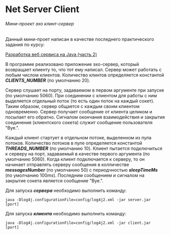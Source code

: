 # Net Server Client
###### Мини-проект эхо клинт-сервер

Данный мини-проет написан в качестве последнего практического задания по курсу:

[Разработка веб сервиса на Java (часть 2)](https://stepik.org/course/186)

В программе реализовано приложение эхо-сервер, который возвращает клиенту то, что тот ему написал. Сервер может работать с любым числом клиентов. Количество клинтов определяется константой ***CLIENTS_NUMBER*** (по умолчанию $20$). 

Сервер слушает на порту, задаваемом в первом аргументе при запуске (по умолчанию $5060$). При соединении с клиентом для работы с ним выделяется отдельный поток (то есть один поток на каждый сокет). Таким образом, сервер общается с каждым своим клиентом одновременно. Сервер получает сообщение от клиента целиком и посылает его обратно. Сигналом окончания взаимодействия и закрытия соединения (клиентского сокета) служит сообщение пользователя "Bye.".

Каждый клиент стартует в отдельном потоке, выделенном из пула потоков. Количество потоков в пуле определяется константой ***THREADS_NUMBER*** (по умолчанию $10$). Клиент пытается подключиться к серверу на порт, задаваемый в качестве первого аргумента (по умолчанию $5060$). Когда клиент подключается к серверу, то он начинает отправлять серверу сообщения в колличестве ***messagesNumber*** (по умолчанию $50$) с периодчностью ***sleepTimeMs*** (по умолчанию $100 ms$). Последним сообщением и сигналом на закрытие сокета является сообщение "Bye.".

Для запуска ***сервера*** необходимо выполнить команду:

```
java -Dlog4j.configurationFile=config/log4j2.xml -jar server.jar [port]
```


Для запуска ***клиента*** необходимо выполнить команду:

```
java -Dlog4j.configurationFile=config/log4j2.xml -jar client.jar [port]
```